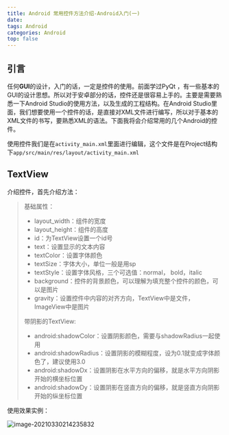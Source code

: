 ```yaml
---
title: Android 常用控件方法介绍-Android入门(一)
date: 
tags: Android
categories: Android
top: false
---
```



## 引言

任何**GUI**的设计，入门的话，一定是控件的使用。前面学过PyQt ，有一些基本的GUI的设计思想。所以对于安卓部分的话，控件还是很容易上手的。主要是需要熟悉一下Android Studio的使用方法，以及生成的工程结构。在Android Studio里面，我们想要使用一个控件的话，是直接对XML文件进行编写，所以对于基本的XML文件的书写，要熟悉XML的语法。下面我将会介绍常用的几个Android的控件。

使用控件我们是在`activity_main.xml`里面进行编辑，这个文件是在Project结构下`app/src/main/res/layout/activity_main.xml`
 <!-- more -->
## TextView

介绍控件，首先介绍方法：

> 基础属性：
>
> - layout_width：组件的宽度
> - layout_height：组件的高度
> - id：为TextView设置一个id号
> - text：设置显示的文本内容
> - textColor：设置字体颜色
> - textSize：字体大小，单位一般是用sp
> - textStyle：设置字体风格，三个可选值：normal， bold，italic
> - background：控件的背景颜色，可以理解为填充整个控件的颜色，可以是图片
> - gravity：设置控件中内容的对齐方向，TextView中是文件，ImageView中是图片
>
> 带阴影的TextView:
>
> - android:shadowColor：设置阴影颜色，需要与shadowRadius一起使用
> - android:shadowRadius：设置阴影的模糊程度，设为0.1就变成字体颜色了，建议使用3.0
> - android:shadowDx：设置阴影在水平方向的偏移，就是水平方向阴影开始的横坐标位置
> - android:shadowDy：设置阴影在竖直方向的偏移，就是竖直方向阴影开始的纵坐标位置

使用效果实例：

![image-20210330214235832](https://cdn.jsdelivr.net/gh/Miller-em/IMAGS/img/20210330214236.png)